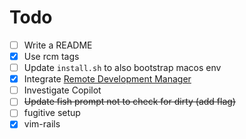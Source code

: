 # Todo

- [ ] Write a README
- [x] Use rcm tags
- [ ] Update `install.sh` to also bootstrap macos env
- [x] Integrate [Remote Development Manager](https://github.com/BlakeWilliams/remote-development-manager)
- [ ] Investigate Copilot
- [ ] ~~Update fish prompt not to check for dirty (add flag)~~
- [ ] fugitive setup
- [x] vim-rails
